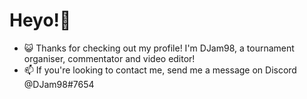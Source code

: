 # Heyo!👋
- 😺 Thanks for checking out my profile! I'm DJam98, a tournament organiser, commentator and video editor!
- 📫 If you're looking to contact me, send me a message on Discord @DJam98#7654

<!---
DJam98/DJam98 is a ✨ special ✨ repository because its `README.md` (this file) appears on your GitHub profile.
You can click the Preview link to take a look at your changes.
--->
